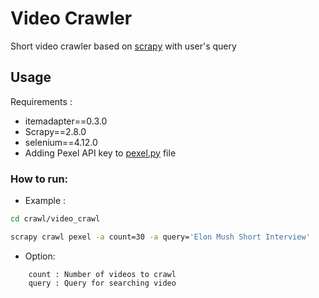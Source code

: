 # Video Crawler

Short video crawler based on [scrapy](https://scrapy.org/) with user's query

## Usage

Requirements :

- itemadapter==0.3.0
- Scrapy==2.8.0
- selenium==4.12.0
- Adding Pexel API key to [pexel.py](video_crawl/video_crawl/spiders/pexel.py) file

### How to run:

- Example :

```bash
cd crawl/video_crawl

scrapy crawl pexel -a count=30 -a query='Elon Mush Short Interview'
```

- Option:

```
    count : Number of videos to crawl
    query : Query for searching video
```